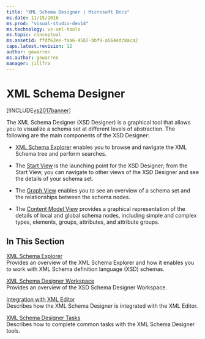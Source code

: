 ```yaml
---
title: "XML Schema Designer | Microsoft Docs"
ms.date: 11/15/2016
ms.prod: "visual-studio-dev14"
ms.technology: vs-xml-tools
ms.topic: conceptual
ms.assetid: ffdf63ee-faa6-45b7-bbf9-a5644dc8aca2
caps.latest.revision: 12
author: gewarren
ms.author: gewarren
manager: jillfra
---
```

# XML Schema Designer
[!INCLUDE[vs2017banner](../includes/vs2017banner.md)]

  
The XML Schema Designer (XSD Designer) is a graphical tool that allows you to visualize a schema set at different levels of abstraction. The following are the main components of the XSD Designer:    
  
-   [XML Schema Explorer](../xml-tools/xml-schema-explorer.md) enables you to browse and navigate the XML Schema tree and perform searches.  
  
-   The [Start View](../xml-tools/start-view.md) is the launching point for the XSD Designer; from the Start View, you can navigate to other views of the XSD Designer and see the details of your schema set.  
  
-   The [Graph View](../xml-tools/graph-view.md) enables you to see an overview of a schema set and the relationships between the schema nodes.  
  
-   The [Content Model View](../xml-tools/content-model-view.md) provides a graphical representation of the details of local and global schema nodes, including simple and complex types, elements, groups, attributes, and attribute groups.  
  
## In This Section  
 [XML Schema Explorer](../xml-tools/xml-schema-explorer.md)  
 Provides an overview of the XML Schema Explorer and how it enables you to work with XML Schema definition language (XSD) schemas.  
  
 [XML Schema Designer Workspace](../xml-tools/xml-schema-designer-workspace.md)  
 Provides an overview of the XSD Schema Designer Workspace.  
  
 [Integration with XML Editor](../xml-tools/integration-with-xml-editor.md)  
 Describes how the XML Schema Designer is integrated with the XML Editor.  
  
 [XML Schema Designer Tasks](../xml-tools/xml-schema-designer-tasks.md)  
 Describes how to complete common tasks with the XML Schema Designer tools.
